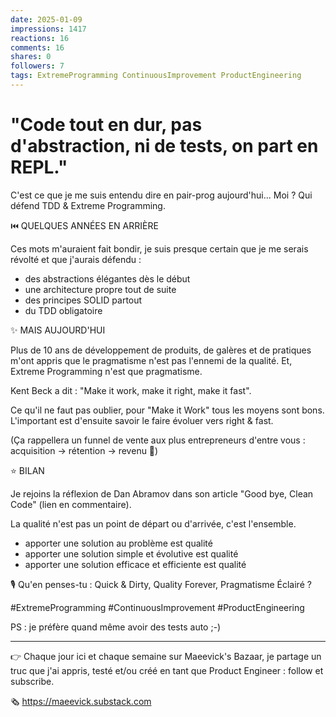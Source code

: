 ```yaml
---
date: 2025-01-09
impressions: 1417
reactions: 16
comments: 16
shares: 0
followers: 7
tags: ExtremeProgramming ContinuousImprovement ProductEngineering
---
```


# "Code tout en dur, pas d'abstraction, ni de tests, on part en REPL."

C'est ce que je me suis entendu dire en pair-prog aujourd'hui... Moi ? Qui défend TDD & Extreme Programming.

⏮️ QUELQUES ANNÉES EN ARRIÈRE

Ces mots m'auraient fait bondir, je suis presque certain que je me serais révolté et que j'aurais défendu :

- des abstractions élégantes dès le début
- une architecture propre tout de suite
- des principes SOLID partout
- du TDD obligatoire

✨ MAIS AUJOURD'HUI

Plus de 10 ans de développement de produits, de galères et de pratiques m'ont appris que le pragmatisme n'est pas l'ennemi de la qualité.
Et, Extreme Programming n'est que pragmatisme.

Kent Beck a dit : "Make it work, make it right, make it fast".

Ce qu'il ne faut pas oublier, pour "Make it Work" tous les moyens sont bons.
L'important est d'ensuite savoir le faire évoluer vers right & fast.

(Ça rappellera un funnel de vente aux plus entrepreneurs d'entre vous : acquisition -> rétention -> revenu 🤑)

⭐ BILAN

Je rejoins la réflexion de Dan Abramov dans son article "Good bye, Clean Code" (lien en commentaire).

La qualité n'est pas un point de départ ou d'arrivée, c'est l'ensemble.

- apporter une solution au problème est qualité
- apporter une solution simple et évolutive est qualité
- apporter une solution efficace et efficiente est qualité

🎙️ Qu'en penses-tu : Quick & Dirty, Quality Forever, Pragmatisme Éclairé ?

#ExtremeProgramming #ContinuousImprovement #ProductEngineering

PS : je préfère quand même avoir des tests auto ;-)

---

👉 Chaque jour ici et chaque semaine sur Maeevick's Bazaar, je partage un truc que j'ai appris, testé et/ou créé en tant que Product Engineer : follow et subscribe.

🗞️ https://maeevick.substack.com

